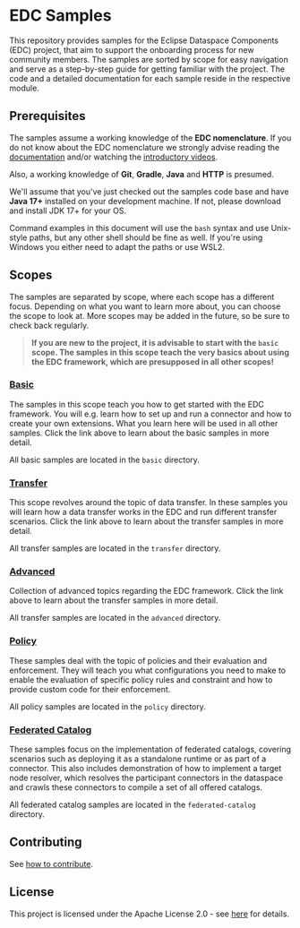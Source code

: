 # EDC Samples

This repository provides samples for the Eclipse Dataspace Components (EDC) project, that aim to support the
onboarding process for new community members. The samples are sorted by scope for easy navigation and serve as a
step-by-step guide for getting familiar with the project. The code and a detailed documentation for each sample reside
in the respective module.

## Prerequisites

The samples assume a working knowledge of the **EDC nomenclature**. If you do not know about the EDC nomenclature we
strongly advise reading the [documentation](https://eclipse-edc.github.io/docs/#/) and/or watching the
[introductory videos](https://www.youtube.com/@eclipsedataspaceconnector9622/featured).

Also, a working knowledge of **Git**, **Gradle**, **Java** and **HTTP** is presumed.

We'll assume that you've just checked out the samples code base and have **Java 17+** installed on your development
machine. If not, please download and install JDK 17+ for your OS.

Command examples in this document will use the `bash` syntax and use Unix-style paths, but any other shell should be
fine as well. If you're using Windows you either need to adapt the paths or use WSL2.

## Scopes

The samples are separated by scope, where each scope has a different focus. Depending on what you want to learn more
about, you can choose the scope to look at. More scopes may be added in the future, so be sure to check back regularly.

> **If you are new to the project, it is advisable to start with the `basic` scope. The samples in this scope teach the
> very basics about using the EDC framework, which are presupposed in all other scopes!**

### [Basic](./basic/README.md)

The samples in this scope teach you how to get started with the EDC framework. You will e.g. learn how to set up and run
a connector and how to create your own extensions. What you learn here will be used in all other samples. Click the
link above to learn about the basic samples in more detail.

All basic samples are located in the `basic` directory.

### [Transfer](./transfer/README.md)

This scope revolves around the topic of data transfer. In these samples you will learn how a data transfer works in the
EDC and run different transfer scenarios. Click the link above to learn about the transfer samples in more detail.

All transfer samples are located in the `transfer` directory.

### [Advanced](./advanced/README.md)

Collection of advanced topics regarding the EDC framework.
Click the link above to learn about the transfer samples in more detail.

All transfer samples are located in the `advanced` directory.

### [Policy](./policy/README.md)

These samples deal with the topic of policies and their evaluation and enforcement. They will teach you what
configurations you need to make to enable the evaluation of specific policy rules and constraint and how to provide
custom code for their enforcement.

All policy samples are located in the `policy` directory.

### [Federated Catalog](./federated-catalog/README.md)

These samples focus on the implementation of federated catalogs, covering scenarios such as deploying it as 
a standalone runtime or as part of a connector. This also includes demonstration of how to implement a target 
node resolver, which resolves the participant connectors in the dataspace and crawls these connectors to compile 
a set of all offered catalogs.

All federated catalog samples are located in the `federated-catalog` directory.

## Contributing

See [how to contribute](https://github.com/eclipse-edc/docs/blob/main/CONTRIBUTING.md).

## License

This project is licensed under the Apache License 2.0 - see [here](LICENSE) for details.
